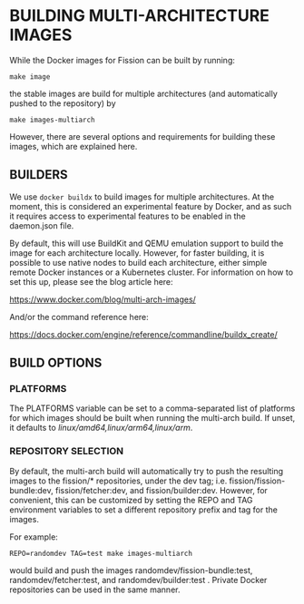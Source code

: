 # BUILDING MULTI-ARCHITECTURE IMAGES

While the Docker images for Fission can be built by running:

```
make image
```

the stable images are build for multiple architectures (and automatically pushed to the repository) by

```
make images-multiarch
```

However, there are several options and requirements for building these images, which are explained here.

## BUILDERS

We use `docker buildx` to build images for multiple architectures. At the moment, this is considered an
experimental feature by Docker, and as such it requires access to experimental features to be enabled
in the daemon.json file.

By default, this will use BuildKit and QEMU emulation support to build the image for each architecture
locally. However, for faster building, it is possible to use native nodes to build each architecture,
either simple remote Docker instances or a Kubernetes cluster. For information on how to set this up,
please see the blog article here:

<https://www.docker.com/blog/multi-arch-images/>

And/or the command reference here:

<https://docs.docker.com/engine/reference/commandline/buildx_create/>

## BUILD OPTIONS

### PLATFORMS

The PLATFORMS variable can be set to a comma-separated list of platforms for which images should be
built when running the multi-arch build. If unset, it defaults to _linux/amd64,linux/arm64,linux/arm_.

### REPOSITORY SELECTION

By default, the multi-arch build will automatically try to push the resulting images to the fission/*
repositories, under the dev tag; i.e. fission/fission-bundle:dev, fission/fetcher:dev, and
fission/builder:dev. However, for convenient, this can be customized by setting the REPO and TAG
environment variables to set a different repository prefix and tag for the images.

For example:

```
REPO=randomdev TAG=test make images-multiarch
```

would build and push the images randomdev/fission-bundle:test, randomdev/fetcher:test, and
randomdev/builder:test . Private Docker repositories can be used in the same manner.
